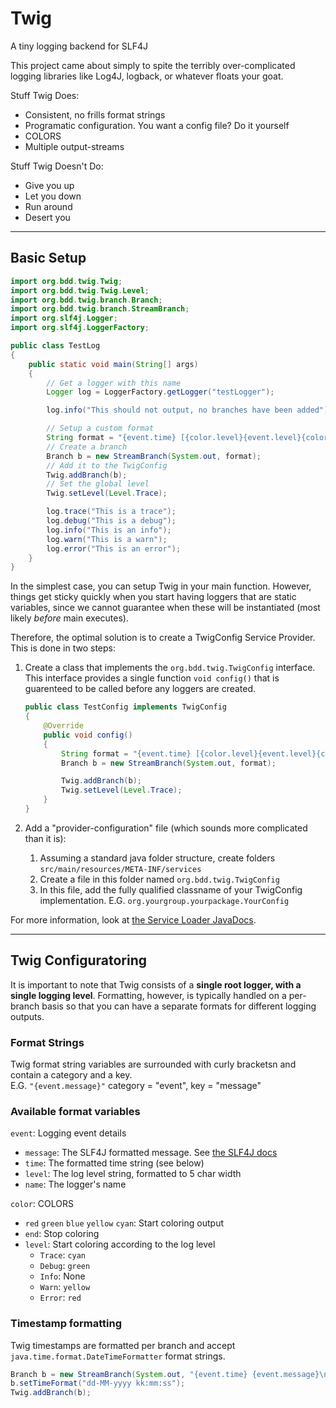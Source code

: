 # Twig
A tiny logging backend for SLF4J

This project came about simply to spite the terribly over-complicated logging libraries like Log4J,
logback, or whatever floats your goat.

Stuff Twig Does:
* Consistent, no frills format strings
* Programatic configuration. You want a config file? Do it yourself
* COLORS
* Multiple output-streams

Stuff Twig Doesn't Do:
* Give you up
* Let you down
* Run around
* Desert you

---

## Basic Setup
```java
import org.bdd.twig.Twig;
import org.bdd.twig.Twig.Level;
import org.bdd.twig.branch.Branch;
import org.bdd.twig.branch.StreamBranch;
import org.slf4j.Logger;
import org.slf4j.LoggerFactory;

public class TestLog
{
    public static void main(String[] args)
    {
        // Get a logger with this name
        Logger log = LoggerFactory.getLogger("testLogger");

        log.info("This should not output, no branches have been added");

        // Setup a custom format
        String format = "{event.time} [{color.level}{event.level}{color.end}] {event.name}: {event.message}\n";
        // Create a branch
        Branch b = new StreamBranch(System.out, format);
        // Add it to the TwigConfig
        Twig.addBranch(b);
        // Set the global level
        Twig.setLevel(Level.Trace);

        log.trace("This is a trace");
        log.debug("This is a debug");
        log.info("This is an info");
        log.warn("This is a warn");
        log.error("This is an error");
    }
}
```

In the simplest case, you can setup Twig in your main function.
However, things get sticky quickly when you start having loggers that are static variables, 
since we cannot guarantee when these will be instantiated (most likely *before* main executes).

Therefore, the optimal solution is to create a TwigConfig Service Provider.
This is done in two steps:
1. Create a class that implements the `org.bdd.twig.TwigConfig` interface.
    This interface provides a single function `void config()` that is guarenteed to be called
    before any loggers are created.
    ```java
    public class TestConfig implements TwigConfig
    {
        @Override
        public void config()
        {
            String format = "{event.time} [{color.level}{event.level}{color.end}] {event.name}: {event.message}\n";
            Branch b = new StreamBranch(System.out, format);

            Twig.addBranch(b);
            Twig.setLevel(Level.Trace);
        }
    }
    ```

2. Add a "provider-configuration" file (which sounds more complicated than it is):
    1. Assuming a standard java folder structure, create folders `src/main/resources/META-INF/services`
    2. Create a file in this folder named `org.bdd.twig.TwigConfig`
    3. In this file, add the fully qualified classname of your TwigConfig implementation.
        E.G. `org.yourgroup.yourpackage.YourConfig`

For more information, look at [the Service Loader JavaDocs](https://docs.oracle.com/javase/8/docs/api/java/util/ServiceLoader.html).

---

## Twig Configuratoring

It is important to note that Twig consists of a **single root logger, with a single logging level**.
Formatting, however, is typically handled on a per-branch basis so that you can have a separate formats for different logging outputs.

### Format Strings

Twig format string variables are surrounded with curly bracketsn and contain a category and a key.  
 E.G. `"{event.message}"`  category = "event", key = "message"

### Available format variables

`event`: Logging event details
* `message`: The SLF4J formatted message. See [the SLF4J docs](https://www.slf4j.org/manual.html#typical_usage)
* `time`: The formatted time string (see below)
* `level`: The log level string, formatted to 5 char width
* `name`: The logger's name

`color`: COLORS
* `red` `green` `blue` `yellow` `cyan`: Start coloring output
* `end`: Stop coloring
* `level`: Start coloring according to the log level
    * `Trace`: `cyan`
    * `Debug`: `green`
    * `Info`: None
    * `Warn`: `yellow`
    * `Error`: `red`

### Timestamp formatting
Twig timestamps are formatted per branch and accept `java.time.format.DateTimeFormatter` format strings.

```java
Branch b = new StreamBranch(System.out, "{event.time} {event.message}\n");
b.setTimeFormat("dd-MM-yyyy kk:mm:ss");
Twig.addBranch(b);
```